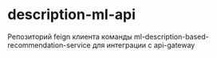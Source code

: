 # description-ml-api

Репозиторий feign клиента команды ml-description-based-recommendation-service для интеграции с api-gateway
